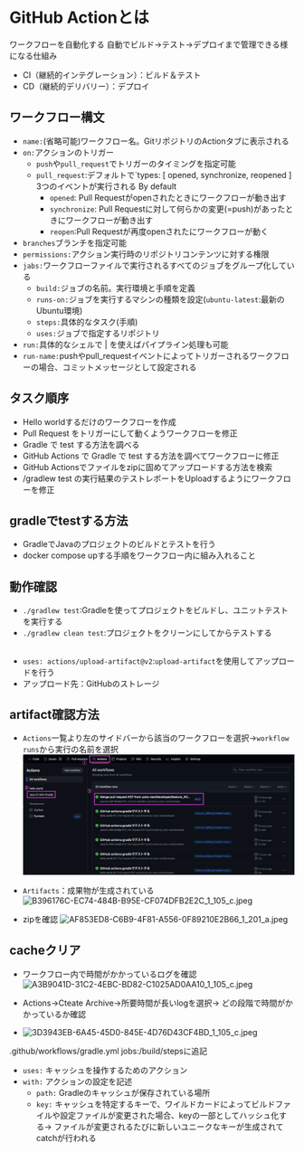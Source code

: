 # GitHub Actionとは

ワークフローを自動化する
自動でビルド->テスト->デプロイまで管理できる様になる仕組み

- CI（継続的インテグレーション）：ビルド＆テスト
- CD（継続的デリバリー）：デプロイ

## ワークフロー構文

- `name:`(省略可能)ワークフロー名。GitリポジトリのActionタブに表示される
- `on:`アクションのトリガー
    - `push`や`pull_request`でトリガーのタイミングを指定可能
    - `pull_request`:デフォルトで`types: [ opened, synchronize, reopened ] 3つのイベントが実行される By default
        - `opened`: Pull Requestがopenされたときにワークフローが動き出す
        - `synchronize`: Pull Requestに対して何らかの変更(=push)があったときにワークフローが動き出す
        - `reopen`:Pull Requestが再度openされたにワークフローが動く
- `branches`ブランチを指定可能
- `permissions:`アクション実行時のリポジトリコンテンツに対する権限
- `jabs:`ワークフローファイルで実行されるすべてのジョブをグループ化している
    - `build:`ジョブの名前。実行環境と手順を定義
    - `runs-on:`ジョブを実行するマシンの種類を設定(`ubuntu-latest`:最新のUbuntu環境)
    - `steps:`具体的なタスク(手順)
    - `uses:`ジョブで指定するリポジトリ
- `run:`具体的なシェルで | を使えばパイプライン処理も可能
- `run-name:`pushやpull_requestイベントによってトリガーされるワークフローの場合、コミットメッセージとして設定される

## タスク順序

- Hello worldするだけのワークフローを作成
- Pull Request をトリガーにして動くようワークフローを修正
- Gradle で test する方法を調べる
- GitHub Actions で Gradle で test する方法を調べてワークフローに修正
- GitHub Actionsでファイルをzipに固めてアップロードする方法を検索
- /gradlew test の実行結果のテストレポートをUploadするようにワークフローを修正

## gradleでtestする方法

- GradleでJavaのプロジェクトのビルドとテストを行う
- docker compose upする手順をワークフロー内に組み入れること

## 動作確認

- `./gradlew test`:Gradleを使ってプロジェクトをビルドし、ユニットテストを実行する
- `./gradlew clean test`:プロジェクトをクリーンにしてからテストする

##      

- `uses: actions/upload-artifact@v2`:`upload-artifact`を使用してアップロードを行う
- アップロード先：GitHubのストレージ

## artifact確認方法

- `Actions`一覧より左のサイドバーから該当のワークフローを選択->`workflow runs`から実行の名前を選択
  ![img.png](img.png)


- `Artifacts`：成果物が生成されている
  ![B396176C-EC74-484B-B95E-CF074DFB2E2C_1_105_c.jpeg](..%2F..%2F..%2F..%2FPictures%2F%E5%86%99%E7%9C%9F%E3%83%A9%E3%82%A4%E3%83%96%E3%83%A9%E3%83%AA.photoslibrary%2Fresources%2Fderivatives%2FB%2FB396176C-EC74-484B-B95E-CF074DFB2E2C_1_105_c.jpeg)


- zipを確認
  ![AF853ED8-C6B9-4F81-A556-0F89210E2B66_1_201_a.jpeg](..%2F..%2F..%2F..%2FPictures%2F%E5%86%99%E7%9C%9F%E3%83%A9%E3%82%A4%E3%83%96%E3%83%A9%E3%83%AA.photoslibrary%2Fresources%2Frenders%2FA%2FAF853ED8-C6B9-4F81-A556-0F89210E2B66_1_201_a.jpeg)

## cacheクリア

- ワークフロー内で時間がかかっているログを確認
  ![A3B9041D-31C2-4EBC-BD82-C1025AD0AA10_1_105_c.jpeg](..%2F..%2F..%2F..%2FPictures%2F%E5%86%99%E7%9C%9F%E3%83%A9%E3%82%A4%E3%83%96%E3%83%A9%E3%83%AA.photoslibrary%2Fresources%2Fderivatives%2FA%2FA3B9041D-31C2-4EBC-BD82-C1025AD0AA10_1_105_c.jpeg)


- Actions->Cteate Archive->所要時間が長いlogを選択->
  どの段階で時間がかかっているか確認
- ![3D3943EB-6A45-45D0-845E-4D76D43CF4BD_1_105_c.jpeg](..%2F..%2F..%2F..%2FPictures%2F%E5%86%99%E7%9C%9F%E3%83%A9%E3%82%A4%E3%83%96%E3%83%A9%E3%83%AA.photoslibrary%2Fresources%2Fderivatives%2F3%2F3D3943EB-6A45-45D0-845E-4D76D43CF4BD_1_105_c.jpeg)

.github/workflows/gradle.yml
jobs:/build/stepsに追記

- `uses:` キャッシュを操作するためのアクション
- `with:` アクションの設定を記述
    - `path:` Gradleのキャッシュが保存されている場所
    - `key:` キャッシュを特定するキーで、ワイルドカードによってビルドファイルや設定ファイルが変更された場合、keyの一部としてハッシュ化する->
      ファイルが変更されるたびに新しいユニークなキーが生成されてcatchが行われる
